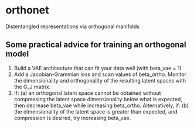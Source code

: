 # orthonet
Distentangled representations via orthogonal manifolds


## Some practical advice for training an orthogonal model

1. Build a VAE architecture that can fit your data well (with beta_vae = 1)
2. Add a Jacobian-Grammian loss and scan values of beta_ortho. Monitor the dimensionality and orthogonality of the resulting latent spaces with the G_J matrix.
3. If: (a) an orthogonal latent space cannot be obtained without compressing the latent space dimensionality below what is expected, then decrease beta_vae while increasing beta_ortho. Alternatively, if: (b) the dimensionality of the latent space is greater than expected, and compression is desired, try increasing beta_vae.

